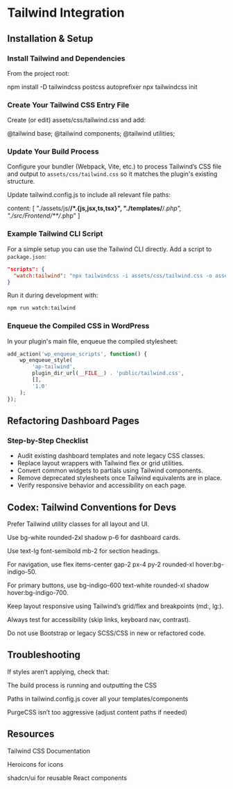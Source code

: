 # Tailwind Integration

## Installation & Setup

### Install Tailwind and Dependencies

From the project root:

npm install -D tailwindcss postcss autoprefixer
npx tailwindcss init

### Create Your Tailwind CSS Entry File

Create (or edit) assets/css/tailwind.css and add:

@tailwind base;
@tailwind components;
@tailwind utilities;

### Update Your Build Process

Configure your bundler (Webpack, Vite, etc.) to process Tailwind’s CSS file and output to `assets/css/tailwind.css` so it matches the plugin's existing structure.

Update tailwind.config.js to include all relevant file paths:

content: [
  "./assets/js/**/*.{js,jsx,ts,tsx}",
  "./templates/**/*.php",
  "./src/Frontend/**/*.php"
]

### Example Tailwind CLI Script

For a simple setup you can use the Tailwind CLI directly. Add a script to
`package.json`:

```json
"scripts": {
  "watch:tailwind": "npx tailwindcss -i assets/css/tailwind.css -o assets/css/tailwind.css --watch"
}
```

Run it during development with:

```bash
npm run watch:tailwind
```

### Enqueue the Compiled CSS in WordPress

In your plugin's main file, enqueue the compiled stylesheet:

```php
add_action('wp_enqueue_scripts', function() {
    wp_enqueue_style(
        'ap-tailwind',
        plugin_dir_url(__FILE__) . 'public/tailwind.css',
        [],
        '1.0'
    );
});
```

## Refactoring Dashboard Pages

### Step-by-Step Checklist

- Audit existing dashboard templates and note legacy CSS classes.
- Replace layout wrappers with Tailwind flex or grid utilities.
- Convert common widgets to partials using Tailwind components.
- Remove deprecated stylesheets once Tailwind equivalents are in place.
- Verify responsive behavior and accessibility on each page.

## Codex: Tailwind Conventions for Devs

Prefer Tailwind utility classes for all layout and UI.

Use bg-white rounded-2xl shadow p-6 for dashboard cards.

Use text-lg font-semibold mb-2 for section headings.

For navigation, use flex items-center gap-2 px-4 py-2 rounded-xl hover:bg-indigo-50.

For primary buttons, use bg-indigo-600 text-white rounded-xl shadow hover:bg-indigo-700.

Keep layout responsive using Tailwind’s grid/flex and breakpoints (md:, lg:).

Always test for accessibility (skip links, keyboard nav, contrast).

Do not use Bootstrap or legacy SCSS/CSS in new or refactored code.

## Troubleshooting

If styles aren’t applying, check that:

The build process is running and outputting the CSS

Paths in tailwind.config.js cover all your templates/components

PurgeCSS isn’t too aggressive (adjust content paths if needed)

## Resources

Tailwind CSS Documentation

Heroicons for icons

shadcn/ui for reusable React components
